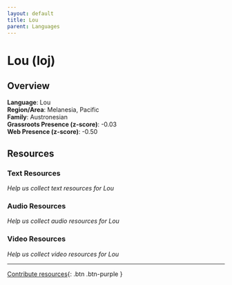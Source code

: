 ```yaml
---
layout: default
title: Lou
parent: Languages
---
```


# Lou (loj)

## Overview

**Language**: Lou  
**Region/Area**: Melanesia, Pacific  
**Family**: Austronesian  
**Grassroots Presence (z-score)**: -0.03  
**Web Presence (z-score)**: -0.50  

## Resources

### Text Resources
*Help us collect text resources for Lou*

### Audio Resources
*Help us collect audio resources for Lou*

### Video Resources
*Help us collect video resources for Lou*

---

[Contribute resources](https://forms.office.com/e/1SfLJx3u1r){: .btn .btn-purple }

